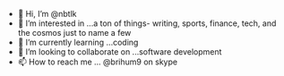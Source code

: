 - 👋 Hi, I’m @nbtlk
- 👀 I’m interested in ...a ton of things- writing, sports, finance, tech, and the cosmos just to name a few
- 🌱 I’m currently learning ...coding
- 💞️ I’m looking to collaborate on ...software development
- 📫 How to reach me ... @brihum9 on skype

<!---
nbtlk/nbtlk is a ✨ special ✨ repository because its `README.md` (this file) appears on your GitHub profile.
You can click the Preview link to take a look at your changes.
--->
